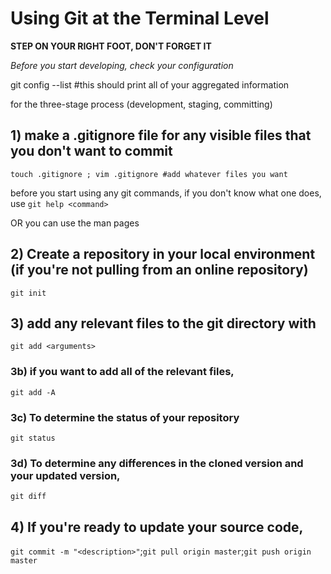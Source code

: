 # Using Git at the Terminal Level
**STEP ON YOUR RIGHT FOOT, DON'T FORGET IT**

*Before you start developing, check your configuration*

git config --list #this should print all of your aggregated information

for the three-stage process (development, staging, committing)

## 1) make a .gitignore file for any visible files that you don't want to commit

`touch .gitignore ; vim .gitignore #add whatever files you want`

before you start using any git commands, if you don't know what one does, use
`git help <command>`

OR you can use the man pages

## 2) Create a repository in your local environment (if you're not pulling from an online repository)

`git init`

## 3) add any relevant files to the git directory with

`git add <arguments>`

### 3b) if you want to add all of the relevant files,

`git add -A`

### 3c) To determine the status of your repository

`git status`

### 3d) To determine any differences in the cloned version and your updated version,

`git diff`

## 4) If you're ready to update your source code, 

`git commit -m "<description>"`;`git pull origin master`;`git push origin master`

